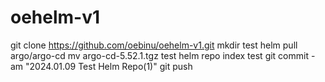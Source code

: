 # oehelm-v1

git clone https://github.com/oebinu/oehelm-v1.git
mkdir test
helm pull argo/argo-cd
mv argo-cd-5.52.1.tgz test
helm repo index test
git commit -am "2024.01.09 Test Helm Repo(1)"
git push